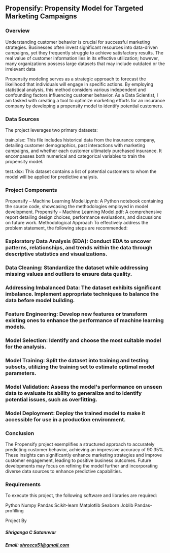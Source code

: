 ## Propensify: Propensity Model for Targeted Marketing Campaigns
### Overview
Understanding customer behavior is crucial for successful marketing strategies. Businesses often invest significant resources into data-driven campaigns, yet they frequently struggle to achieve satisfactory results. The real value of customer information lies in its effective utilization; however, many organizations possess large datasets that may include outdated or the irrelevant data

Propensity modeling serves as a strategic approach to forecast the likelihood that individuals will engage in specific actions. By employing statistical analysis, this method considers various independent and confounding factors influencing customer behavior. As a Data Scientist, I am tasked with creating a tool to optimize marketing efforts for an insurance company by developing a propensity model to identify potential customers.

### Data Sources
The project leverages two primary datasets:

train.xlsx: This file includes historical data from the insurance company, detailing customer demographics, past interactions with marketing campaigns, and whether each customer ultimately purchased insurance. It encompasses both numerical and categorical variables to train the propensity model.

test.xlsx: This dataset contains a list of potential customers to whom the model will be applied for predictive analysis.

### Project Components
Propensify – Machine Learning Model.ipynb: A Python notebook containing the source code, showcasing the methodologies employed in model development.
Propensify – Machine Learning Model.pdf: A comprehensive report detailing design choices, performance evaluations, and discussions on future work.
Methodological Approach
To effectively address the problem statement, the following steps are recommended:

### Exploratory Data Analysis (EDA): Conduct EDA to uncover patterns, relationships, and trends within the data through descriptive statistics and visualizations.

### Data Cleaning: Standardize the dataset while addressing missing values and outliers to ensure data quality.

### Addressing Imbalanced Data: The dataset exhibits significant imbalance. Implement appropriate techniques to balance the data before model building.

### Feature Engineering: Develop new features or transform existing ones to enhance the performance of machine learning models.

### Model Selection: Identify and choose the most suitable model for the analysis.

### Model Training: Split the dataset into training and testing subsets, utilizing the training set to estimate optimal model parameters.

### Model Validation: Assess the model's performance on unseen data to evaluate its ability to generalize and to identify potential issues, such as overfitting.

### Model Deployment: Deploy the trained model to make it accessible for use in a production environment.

### Conclusion
The Propensify project exemplifies a structured approach to accurately predicting customer behavior, achieving an impressive accuracy of 90.35%. These insights can significantly enhance marketing strategies and improve customer engagement, leading to positive business outcomes. Future developments may focus on refining the model further and incorporating diverse data sources to enhance predictive capabilities.

### Requirements
To execute this project, the following software and libraries are required:

Python
Numpy
Pandas
Scikit-learn
Matplotlib
Seaborn
Joblib
Pandas-profilling


Project By
##### Shriganga C Satannvar
##### Email: shreecs51@gmail.com